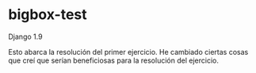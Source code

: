# bigbox-test

Django 1.9

Esto abarca la resolución del primer ejercicio. He cambiado ciertas cosas que creí que serían beneficiosas para la resolución del ejercicio.
